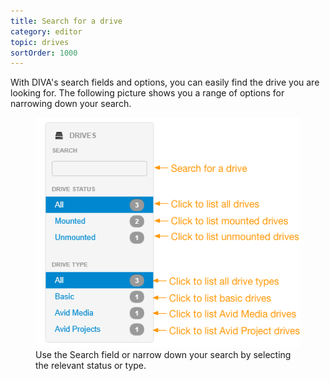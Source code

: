 ```yaml
---
title: Search for a drive
category: editor
topic: drives
sortOrder: 1000
---
```


With DIVA's search fields and options, you can easily find the drive you are looking for. The following picture shows you a range of options for narrowing down your search.

<figure>
  <img src="/images/v2/client/drive-search-01.png" alt="DIVA Client drive search"/>
  <figcaption>Use the Search field or narrow down your search by selecting the relevant status or type.</figcaption>
</figure>
